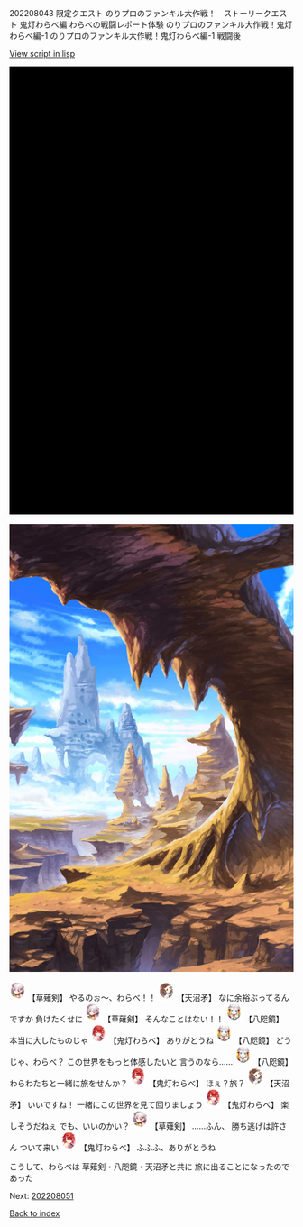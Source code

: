 202208043 限定クエスト  のりプロのファンキル大作戦！　ストーリークエスト 鬼灯わらべ編 わらべの戦闘レポート体験 のりプロのファンキル大作戦！鬼灯わらべ編-1 のりプロのファンキル大作戦！鬼灯わらべ編-1 戦闘後

[View script in lisp](../scripts/202208043.txt)

![bg_black.png](../images/backgrounds/bg_black.png)

![wild.png](../images/backgrounds/wild.png)

<img src="../images/units/100421.png" alt="100421.png" height="34"/>
【草薙剣】
やるのぉ～、わらべ！！

<img src="../images/units/300431.png" alt="300431.png" height="34"/>
【天沼矛】
なに余裕ぶってるんですか
負けたくせに

<img src="../images/units/100421.png" alt="100421.png" height="34"/>
【草薙剣】
そんなことはない！！

<img src="../images/units/500331.png" alt="500331.png" height="34"/>
【八咫鏡】
本当に大したものじゃ

<img src="../images/units/5105311.png" alt="5105311.png" height="34"/>
【鬼灯わらべ】
ありがとうね

<img src="../images/units/500331.png" alt="500331.png" height="34"/>
【八咫鏡】
どうじゃ、わらべ？
この世界をもっと体感したいと
言うのなら……

<img src="../images/units/500331.png" alt="500331.png" height="34"/>
【八咫鏡】
わらわたちと一緒に旅をせんか？

<img src="../images/units/5105311.png" alt="5105311.png" height="34"/>
【鬼灯わらべ】
ほぇ？旅？

<img src="../images/units/300431.png" alt="300431.png" height="34"/>
【天沼矛】
いいですね！
一緒にこの世界を見て回りましょう

<img src="../images/units/5105311.png" alt="5105311.png" height="34"/>
【鬼灯わらべ】
楽しそうだねぇ
でも、いいのかい？

<img src="../images/units/100421.png" alt="100421.png" height="34"/>
【草薙剣】
……ふん、
勝ち逃げは許さん
ついて来い

<img src="../images/units/5105311.png" alt="5105311.png" height="34"/>
【鬼灯わらべ】
ふふふ、ありがとうね

こうして、わらべは
草薙剣・八咫鏡・天沼矛と共に
旅に出ることになったのであった


Next: [202208051](202208051.md)

[Back to index](index.md)
